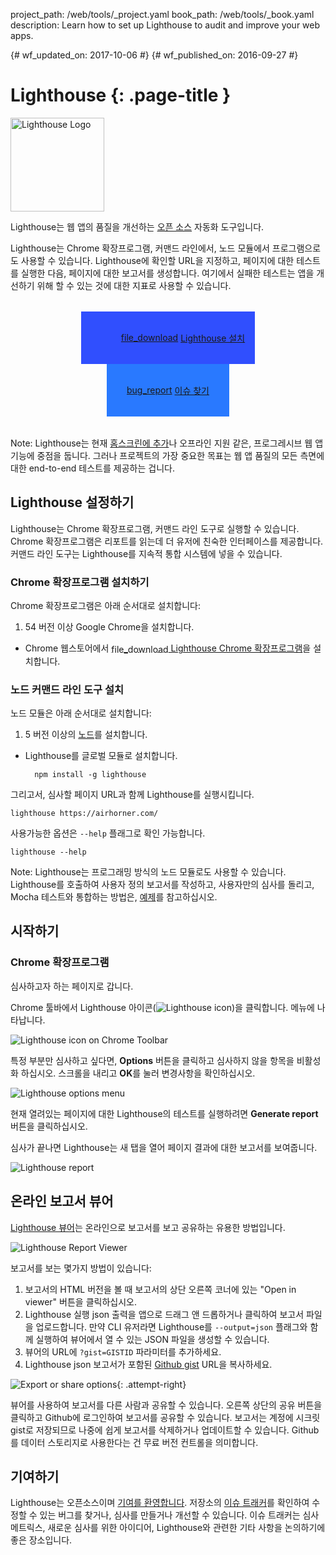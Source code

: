 project_path: /web/tools/_project.yaml
book_path: /web/tools/_book.yaml
description: Learn how to set up Lighthouse to audit and improve your web apps.

{# wf_updated_on: 2017-10-06 #}
{# wf_published_on: 2016-09-27 #}

# Lighthouse {: .page-title }

<img src="/web/progressive-web-apps/images/pwa-lighthouse.png"
      class="lighthouse-logo attempt-right" alt="Lighthouse Logo">

<style>
figure {
  text-align: center;
}
.lighthouse-logo {
  height: 150px;
  width: auto;
}
.lighthouse-install-container .button-primary {
  display: inline-flex;
  justify-content: center;
  align-items: center;
  padding: 32px;
  background-color: #2979ff;
}
.button-primary.lighthouse-install {
  background: url('images/lighthouse-icon-128.png') no-repeat 0 50%;
  background-size: 63px;
  background-color: #304ffe;
  padding: 32px 16px 32px 64px;
}
.lighthouse-install-container .material-icons {
  margin-right: 4px;
  vertical-align: middle;
}
.lighthouse-install-container {
  text-align: center;
  margin: 32px;
}
</style>

Lighthouse는 웹 앱의 품질을 개선하는
[오픈 소스](https://github.com/GoogleChrome/lighthouse) 자동화 도구입니다.

Lighthouse는 Chrome 확장프로그램, 커맨드 라인에서, 노드 모듈에서 프로그램으로도 사용할 수 있습니다.
Lighthouse에 확인할 URL을 지정하고, 페이지에 대한 테스트를 실행한 다음, 페이지에 대한 보고서를 생성합니다.
여기에서 실패한 테스트는 앱을 개선하기 위해 할 수 있는 것에 대한 지표로 사용할 수 있습니다.

<p class="lighthouse-install-container">
  <a class="button button-primary lighthouse-install gc-analytics-event"
     data-category="lighthouse" data-action="install" data-label="blipmdconlkpinefehnmjammfjpmpbjk"
     href="https://chrome.google.com/webstore/detail/lighthouse/blipmdconlkpinefehnmjammfjpmpbjk"
     title="Install Lighthouse Chrome Extension" target="_blank">
    <span class="material-icons">file_download</span>
    Lighthouse 설치
  </a>
  <a class="button button-primary gc-analytics-event"
     data-category="ligthhouse" data-action="bug"
     href="https://github.com/GoogleChrome/lighthouse/issues/new/choose"
     title="File an issue or feature request" target="_blank">
    <span class="material-icons">bug_report</span>
    이슈 찾기
  </a>
</p>

Note: Lighthouse는 현재 [홈스크린에 추가](/web/fundamentals/app-install-banners)나 오프라인 지원 같은,
프로그레시브 웹 앱 기능에 중점을 둡니다. 그러나 프로젝트의 가장 중요한 목표는 웹 앱 품질의 모든 측면에 대한 end-to-end 테스트를 제공하는 겁니다.

## Lighthouse 설정하기

Lighthouse는 Chrome 확장프로그램, 커맨드 라인 도구로 실행할 수 있습니다.
Chrome 확장프로그램은 리포트를 읽는데 더 유저에 친숙한 인터페이스를 제공합니다.
커맨드 라인 도구는 Lighthouse를 지속적 통합 시스템에 넣을 수 있습니다.

### Chrome 확장프로그램 설치하기

Chrome 확장프로그램은 아래 순서대로 설치합니다:

1. 54 버전 이상 Google Chrome을 설치합니다.
- Chrome 웹스토어에서 <a class="gc-analytics-event"
     data-category="crx-install" data-label="lighthouse-install-button"
     href="https://chrome.google.com/webstore/detail/lighthouse/blipmdconlkpinefehnmjammfjpmpbjk"
     title="Install Lighthouse Chrome Extension" target="_blank">
    <span class="material-icons" style="vertical-align:middle">file_download</span>
    Lighthouse Chrome 확장프로그램</a>을 설치합니다.

### 노드 커맨드 라인 도구 설치

노드 모듈은 아래 순서대로 설치합니다:

1. 5 버전 이상의 [노드](https://nodejs.org)를 설치합니다.
- Lighthouse를 글로벌 모듈로 설치합니다.

        npm install -g lighthouse

그리고서, 심사할 페이지 URL과 함께 Lighthouse를 실행시킵니다.

    lighthouse https://airhorner.com/

사용가능한 옵션은 `--help` 플래그로 확인 가능합니다.

    lighthouse --help

Note: Lighthouse는 프로그래밍 방식의 노드 모듈로도 사용할 수 있습니다. Lighthouse를 호출하여 사용자 정의 보고서를 작성하고, 
사용자만의 심사를 돌리고, Mocha 테스트와 통합하는 방법은, [예제][example]를 참고하십시오.

## 시작하기

### Chrome 확장프로그램

심사하고자 하는 페이지로 갑니다.

Chrome 툴바에서 Lighthouse 아이콘(![Lighthouse icon](images/lighthouse-icon-16.png))을 클릭합니다. 메뉴에 나타납니다.

![Lighthouse icon on Chrome Toolbar](images/icon-on-toolbar.jpg)

특정 부분만 심사하고 싶다면, **Options** 버튼을 클릭하고 심사하지 않을 항목을 비활성화 하십시오.
스크롤을 내리고 **OK**를 눌러 변경사항을 확인하십시오.

![Lighthouse options menu](images/options.jpg)

현재 열려있는 페이지에 대한 Lighthouse의 테스트를 실행하려면 **Generate report** 버튼을 클릭하십시오.

심사가 끝나면 Lighthouse는 새 탭을 열어 페이지 결과에 대한 보고서를 보여줍니다.

![Lighthouse report](images/report.jpg)

## 온라인 보고서 뷰어

[Lighthouse 뷰어](https://googlechrome.github.io/lighthouse/viewer/)는 온라인으로 보고서를 보고 공유하는 유용한 방법입니다.

![Lighthouse Report Viewer](/web/updates/images/2016/12/lighthouse-dbw/viewer.png)

보고서를 보는 몇가지 방법이 있습니다:

1. 보고서의 HTML 버전을 볼 때 보고서의 상단 오른쪽 코너에 있는 "Open in viewer" 버튼을 클릭하십시오.
2. Lighthouse 실행 json 출력을 앱으로 드래그 앤 드롭하거나 클릭하여 보고서 파일을 업로드합니다. 
만약 CLI 유저라면 Lighthouse를 `--output=json` 플래그와 함께 실행하여 뷰어에서 열 수 있는 JSON 파일을 생성할 수 있습니다.
3. 뷰어의 URL에 `?gist=GISTID` 파라미터를 추가하세요.
4. Lighthouse json 보고서가 포함된 [Github gist](https://gist.github.com/) URL을 복사하세요.

![Export or share options](images/viewer_icons.png){: .attempt-right}

뷰어를 사용하여 보고서를 다른 사람과 공유할 수 있습니다.
오른쪽 상단의 공유 버튼을 클릭하고 Github에 로그인하여 보고서를 공유할 수 있습니다.
보고서는 계정에 시크릿 gist로 저장되므로 나중에 쉽게 보고서를 삭제하거나 업데이트할 수 있습니다.
Github를 데이터 스토리지로 사용한다는 건 무료 버전 컨트롤을 의미합니다.

## 기여하기

Lighthouse는 오픈소스이며 [기여를 환영합니다](https://github.com/GoogleChrome/lighthouse/blob/master/CONTRIBUTING.md).
저장소의 [이슈 트래커](https://github.com/GoogleChrome/lighthouse/issues)를 확인하여 수정할 수 있는 버그를 찾거나, 심사를 만들거나 개선할 수 있습니다.
이슈 트래커는 심사 메트릭스, 새로운 심사를 위한 아이디어, Lighthouse와 관련한 기타 사항을 논의하기에 좋은 장소입니다.

[example]: https://github.com/justinribeiro/lighthouse-mocha-example/blob/master/test/lighthouse-tests.js
